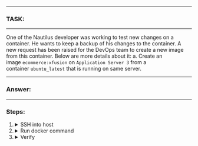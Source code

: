 
---
### TASK:
---
One of the Nautilus developer was working to test new changes on a container. He wants to keep a backup of his changes to the container. A new request has been raised for the DevOps team to create a new image from this container. Below are more details about it:
a. Create an image `ecommerce:xfusion` on `Application Server 3` from a container `ubuntu_latest` that is running on same server.

---
### Answer:
---
### Steps:

 1. <details>
    <summary>SSH into host</summary>

    ```
    ssh user@hostname
    ```
    </details>

 2. <details>
    <summary>Run docker command</summary>

    ```
    docker commit -a "Developer" ubuntu_latest ecommerce:xfusion
    ```
    </details>

3. <details>
    <summary>Verify</summary>

    ```
    docker image ls
    ```
    </details>